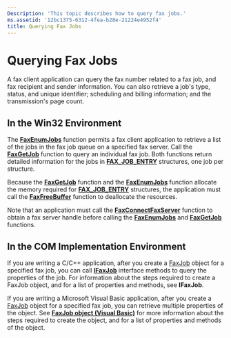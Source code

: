 ```yaml
---
Description: 'This topic describes how to query fax jobs.'
ms.assetid: '12bc1375-6312-4fea-b28e-21224e4952f4'
title: Querying Fax Jobs
---
```


# Querying Fax Jobs

A fax client application can query the fax number related to a fax job, and fax recipient and sender information. You can also retrieve a job's type, status, and unique identifier; scheduling and billing information; and the transmission's page count.

## In the Win32 Environment

The [**FaxEnumJobs**](-mfax-faxenumjobs.md) function permits a fax client application to retrieve a list of the jobs in the fax job queue on a specified fax server. Call the [**FaxGetJob**](-mfax-faxgetjob.md) function to query an individual fax job. Both functions return detailed information for the jobs in [**FAX\_JOB\_ENTRY**](-mfax-fax-job-entry-str.md) structures, one job per structure.

Because the [**FaxGetJob**](-mfax-faxgetjob.md) function and the [**FaxEnumJobs**](-mfax-faxenumjobs.md) function allocate the memory required for [**FAX\_JOB\_ENTRY**](-mfax-fax-job-entry-str.md) structures, the application must call the [**FaxFreeBuffer**](-mfax-faxfreebuffer.md) function to deallocate the resources.

Note that an application must call the [**FaxConnectFaxServer**](-mfax-faxconnectfaxserver.md) function to obtain a fax server handle before calling the [**FaxEnumJobs**](-mfax-faxenumjobs.md) and [**FaxGetJob**](-mfax-faxgetjob.md) functions.

## In the COM Implementation Environment

If you are writing a C/C++ application, after you create a [FaxJob](-mfax-faxjob.md) object for a specified fax job, you can call [**IFaxJob**](-mfax-ifaxjob.md) interface methods to query the properties of the job. For information about the steps required to create a FaxJob object, and for a list of properties and methods, see **IFaxJob**.

If you are writing a Microsoft Visual Basic application, after you create a [FaxJob](-mfax-faxjob.md) object for a specified fax job, you can retrieve multiple properties of the object. See [**FaxJob object (Visual Basic)**](-mfax-faxjob-object-visual-basic-.md) for more information about the steps required to create the object, and for a list of properties and methods of the object.

 

 



